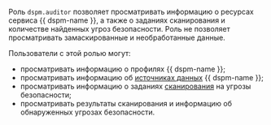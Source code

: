Роль `dspm.auditor` позволяет просматривать информацию о ресурсах сервиса {{ dspm-name }}, а также о заданиях сканирования и количестве найденных угроз безопасности. Роль не позволяет просматривать замаскированные и необработанные данные.

Пользователи с этой ролью могут:
* просматривать информацию о профилях {{ dspm-name }};
* просматривать информацию об [источниках данных](../../security-deck/concepts/dspm.md#data-source) {{ dspm-name }};
* просматривать информацию о заданиях [сканирования](../../security-deck/concepts/dspm.md#scanning) на угрозы безопасности;
* просматривать результаты сканирования и информацию об обнаруженных угрозах безопасности.
